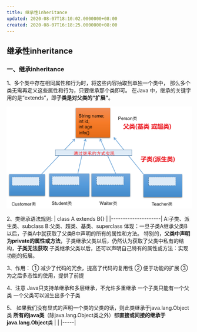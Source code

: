 ```yaml
---
title: 继承性inheritance
updated: 2020-08-07T18:10:02.0000000+08:00
created: 2020-08-07T16:18:25.0000000+08:00
---
```


## 继承性inheritance
### 一、继承inheritance
1、多个类中存在相同属性和行为时，将这些内容抽取到单独一个类中， 那么多个类无需再定义这些属性和行为，只要继承那个类即可。
在Java 中，继承的关键字用的是“extends”，即**子类是对父类的“扩展”**。

![image1](../../assets/496c3ec6934e4afc85c568afd5cd6e65.png)

2、类继承语法规则:
| class A extends B{} |
|---------------------|
A:子类、派生类、subclass
B:父类、超类、基类、superclass
体现：一旦子类A继承父类B以后，子类A中就获取了父类B中声明的所有的属性和方法。
特别的，**父类中声明为private的属性或方法**，子类继承父类以后，仍然认为获取了父类中私有的结构，**子类无法获取**
子类继承父类以后，还可以声明自己特有的属性或方法：实现功能的拓展。

3、作用：
① 减少了代码的冗余，提高了代码的复用性
② 便于功能的扩展
③ 为之后多态性的使用，提供了前提

4、注意
Java只支持单继承和多层继承，不允许多重继承
一个子类只能有一个父类
一个父类可以派生出多个子类

5、
如果我们没有显式的声明一个类的父类的话，则此类继承于java.lang.Object类
**所有的java类**（除java.lang.Object类之外）都**直接或间接的继承于java.lang.Object**类
|    |
|-----|
